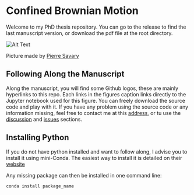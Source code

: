 # Confined Brownian Motion

Welcome to my PhD thesis repository. You can go to the release to find the last manuscript version, or download the pdf file at the root directory.

![Alt Text](https://i.ibb.co/Yp7QDVm/RENDU-16-10-MAX.png)


Picture made by [Pierre Savary](https://www.behance.net/pierresavary357)


## Following Along the Manuscript
Along the manuscript, you will find some Github logos, these are mainly hyperlinks to this repo. Each links in the figures caption links directly to the Jupyter notebook used for this figure. You can freely download the source code and play with it. If you have any problem using the source code or any information missing, feel free to contact me at this [address](mailto:lavaudmaxime.ml@gmail.com), or tu use the [discussion](https://github.com/eXpensia/Confined-Brownian-Motion/discussions) and [issues](https://github.com/eXpensia/Confined-Brownian-Motion/issues) sections.

## Installing Python

If you do not have python installed and want to follow along, I advise you to install it using mini-Conda.
The easiest way to install it is detailed on their [website](https://conda.io/projects/conda/en/latest/user-guide/install/index.html)

Any missing package can then be installed in one command line:

```
conda install package_name
```




